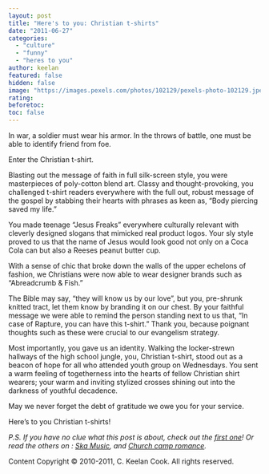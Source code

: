 ```yaml
---
layout: post
title: "Here's to you: Christian t-shirts"
date: "2011-06-27"
categories: 
  - "culture"
  - "funny"
  - "heres to you"
author: keelan
featured: false
hidden: false
image: "https://images.pexels.com/photos/102129/pexels-photo-102129.jpeg?auto=compress&cs=tinysrgb&w=1260&h=750&dpr=1"
rating:
beforetoc:
toc: false
---
```


In war, a soldier must wear his armor. In the throws of battle, one must be able to identify friend from foe.

Enter the Christian t-shirt.

Blasting out the message of faith in full silk-screen style, you were masterpieces of poly-cotton blend art. Classy and thought-provoking, you challenged t-shirt readers everywhere with the full out, robust message of the gospel by stabbing their hearts with phrases as keen as, “Body piercing saved my life.”

You made teenage “Jesus Freaks” everywhere culturally relevant with cleverly designed slogans that mimicked real product logos. Your sly style proved to us that the name of Jesus would look good not only on a Coca Cola can but also a Reeses peanut butter cup.

With a sense of chic that broke down the walls of the upper echelons of fashion, we Christians were now able to wear designer brands such as “Abreadcrumb & Fish.”

The Bible may say, “they will know us by our love”, but you, pre-shrunk knitted tract, let them know by branding it on our chest. By your faithful message we were able to remind the person standing next to us that, “In case of Rapture, you can have this t-shirt.” Thank you, because poignant thoughts such as these were crucial to our evangelism strategy.

Most importantly, you gave us an identity. Walking the locker-strewn hallways of the high school jungle, you, Christian t-shirt, stood out as a beacon of hope for all who attended youth group on Wednesdays. You sent a warm feeling of togetherness into the hearts of fellow Christian shirt wearers; your warm and inviting stylized crosses shining out into the darkness of youthful decadence.

May we never forget the debt of gratitude we owe you for your service.

Here’s to you Christian t-shirts!

_P.S. If you have no clue what this post is about, check out the [first one](http://blog.keelancook.com/2011/03/heres-to-you/ "Here’s to you!")! Or read the others on : [Ska Music](http://blog.keelancook.com/2011/04/heres-to-you-christian-ska-music/ "Here’s to you: Christian ska music"), and [Church camp romance](http://blog.keelancook.com/2011/06/heres-to-you-church-camp-romance/ "Here’s to you: Church camp romance")._

Content Copyright © 2010-2011, C. Keelan Cook. All rights reserved.
